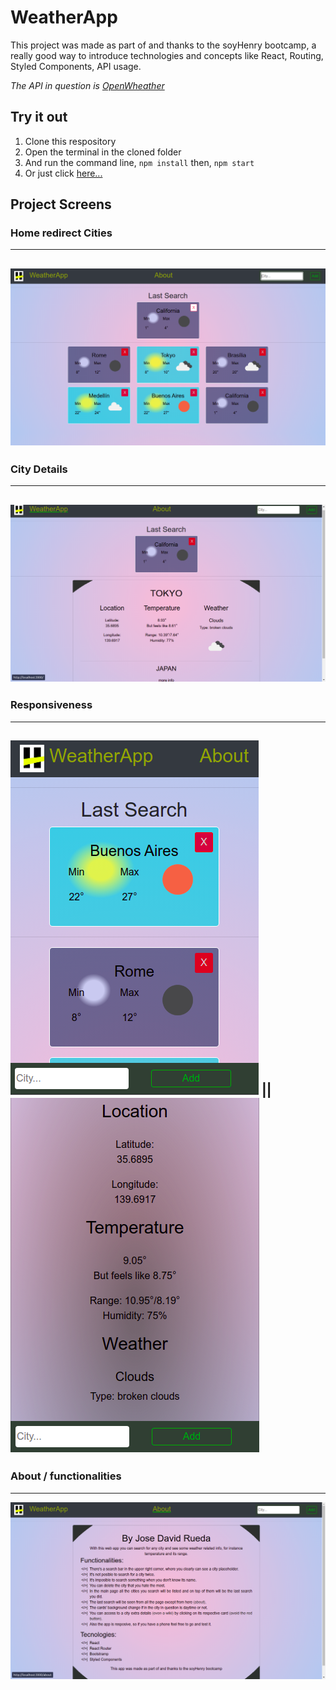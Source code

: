# WeatherApp

This project was made as part of and thanks to the soyHenry bootcamp, a really good way to introduce technologies and concepts like React, Routing, Styled Components, API usage.

_The API in question is [OpenWheather](https://openweathermap.org/api)_

## Try it out

1) Clone this respository
2) Open the terminal in the cloned folder
3) And run the command line, `npm install` then, `npm start`
4) Or just click [here...](https://weatherappjse.netlify.app)

## Project Screens

### Home redirect Cities
------
![Home/Cities](./projectScreenShots/Home-Cities.png)
------
### City Details
------
![Detailed-City](./projectScreenShots/Detailed-City.png)
------
### Responsiveness
------
![Responsiveness](./projectScreenShots/Responsiveness.png) || ![Responsiveness2](./projectScreenShots/Responsiveness2.png)
------
### About / functionalities
------
![About](./projectScreenShots/About.png)


